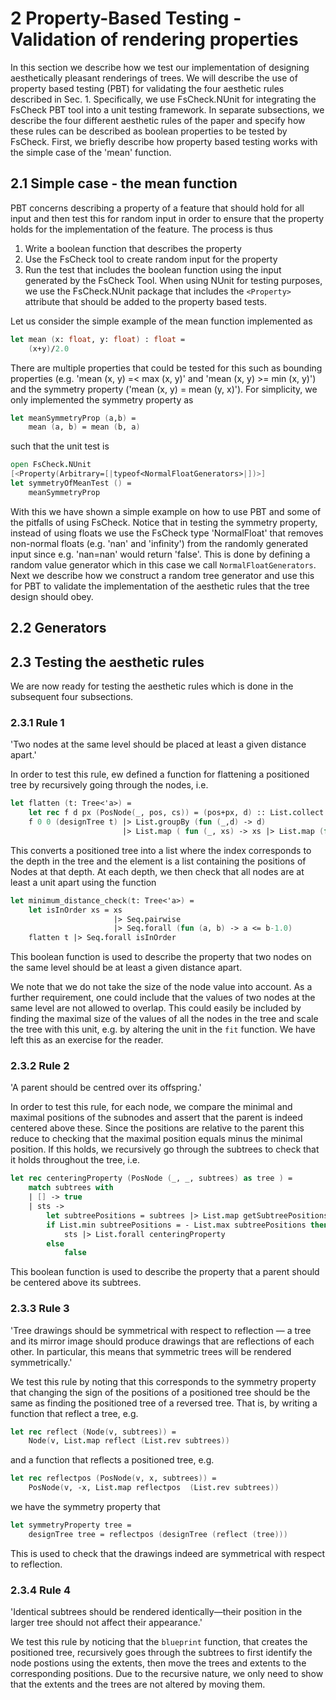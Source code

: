 
# 2   Property-Based Testing - Validation of rendering properties
In this section we describe how we test our implementation of designing aesthetically pleasant renderings of trees. We will describe the use of property based testing (PBT) for validating the four aesthetic rules described in Sec. 1. Specifically, we use FsCheck.NUnit for integrating the FsCheck PBT tool into a unit testing framework. In separate subsections, we describe the four different aesthetic rules of the paper and specify how these rules can be described as boolean properties to be tested by FsCheck. First, we briefly describe how property based testing works with the simple case of the 'mean' function.

## 2.1   Simple case - the mean function
PBT concerns describing a property of a feature that should hold for all input and then test this for random input in order to ensure that the property holds for the implementation of the feature. The process is thus

1. Write a boolean function that describes the property
2. Use the FsCheck tool to create random input for the property
3. Run the test that includes the boolean function using the input generated by the FsCheck Tool. When using NUnit for testing purposes, we use the FsCheck.NUnit package that includes the `<Property>` attribute that should be added to the property based tests.

Let us consider the simple example of the mean function implemented as
```fsharp
let mean (x: float, y: float) : float = 
    (x+y)/2.0
```
There are multiple properties that could be tested for this such as bounding properties (e.g. 'mean (x, y) =< max (x, y)' and 'mean (x, y) >= min (x, y)') and the symmetry property ('mean (x, y) = mean (y, x)'). For simplicity, we only implemented the symmetry property as
```fsharp
let meanSymmetryProp (a,b) =
	mean (a, b) = mean (b, a)
```
such that the unit test is 
```fsharp
open FsCheck.NUnit
[<Property(Arbitrary=[|typeof<NormalFloatGenerators>|])>]
let symmetryOfMeanTest () =
    meanSymmetryProp
```
With this we have shown a simple example on how to use PBT and some of the pitfalls of using FsCheck. Notice that in testing the symmetry property, instead of using floats we use the FsCheck type 'NormalFloat' that removes non-normal floats (e.g. 'nan' and 'infinity') from the randomly generated input since e.g. 'nan=nan' would return 'false'. This is done by defining a random value generator which in this case we call `NormalFloatGenerators`. Next we describe how we construct a random tree generator and use this for PBT to validate the implementation of the aesthetic rules that the tree design should obey.

## 2.2   Generators


## 2.3   Testing the aesthetic rules
We are now ready for testing the aesthetic rules which is done in the subsequent four subsections. 

### 2.3.1   Rule 1
'Two nodes at the same level should be placed at least a given distance apart.'

In order to test this rule, ew defined a function for flattening a positioned tree by recursively going through the nodes, i.e.
```fsharp
let flatten (t: Tree<'a>) = 
    let rec f d px (PosNode(_, pos, cs)) = (pos+px, d) :: List.collect (f (d+1) (pos+px)) cs 
    f 0 0 (designTree t) |> List.groupBy (fun (_,d) -> d)
                         |> List.map ( fun (_, xs) -> xs |> List.map (fun x -> fst x) )
```
This converts a positioned tree into a list where the index corresponds to the depth in the tree and the element is a list containing the positions of Nodes at that depth. At each depth, we then check that all nodes are at least a unit apart using the function
```fsharp
let minimum_distance_check(t: Tree<'a>) = 
    let isInOrder xs = xs
                       |> Seq.pairwise 
                       |> Seq.forall (fun (a, b) -> a <= b-1.0)
    flatten t |> Seq.forall isInOrder
```
This boolean function is used to describe the property that two nodes on the same level should be at least a given distance apart. 

We note that we do not take the size of the node value into account. As a further requirement, one could include that the values of two nodes at the same level are not allowed to overlap. This could easily be included by finding the maximal size of the values of all the nodes in the tree and scale the tree with this unit, e.g. by altering the unit in the `fit` function. We have left this as an exercise for the reader.


### 2.3.2   Rule 2
'A parent should be centred over its offspring.'

In order to test this rule, for each node, we compare the minimal and maximal positions of the subnodes and assert that the parent is indeed centered above these. Since the positions are relative to the parent this reduce to checking that the maximal position equals minus the minimal position. If this holds, we recursively go through the subtrees to check that it holds throughout the tree, i.e.
```fsharp
let rec centeringProperty (PosNode (_, _, subtrees) as tree ) =
    match subtrees with
    | [] -> true
    | sts ->
        let subtreePositions = subtrees |> List.map getSubtreePositions
        if List.min subtreePositions = - List.max subtreePositions then
            sts |> List.forall centeringProperty
        else
            false
```

This boolean function is used to describe the property that a parent should be centered above its subtrees.

### 2.3.3   Rule 3
'Tree drawings should be symmetrical with respect to reflection — a tree and
its mirror image should produce drawings that are reflections of each other. In
particular, this means that symmetric trees will be rendered symmetrically.'

We test this rule by noting that this corresponds to the symmetry property that changing the sign of the positions of a positioned tree should be the same as finding the positioned tree of a reversed tree. That is, by writing a function that reflect a tree, e.g.
```fsharp
let rec reflect (Node(v, subtrees)) =
    Node(v, List.map reflect (List.rev subtrees))
```
and a function that reflects a positioned tree, e.g.
```fsharp
let rec reflectpos (PosNode(v, x, subtrees)) =
    PosNode(v, -x, List.map reflectpos  (List.rev subtrees))
```
we have the symmetry property that
```fsharp
let symmetryProperty tree =
    designTree tree = reflectpos (designTree (reflect (tree)))
```
This is used to check that the drawings indeed are symmetrical with respect to reflection. 



### 2.3.4   Rule 4
'Identical subtrees should be rendered identically—their position in the larger
tree should not affect their appearance.'

We test this rule by noticing that the `blueprint` function, that creates the positioned tree, recursively goes through the subtrees to first identify the node postions using the extents, then move the trees and extents to the corresponding positions. Due to the recursive nature, we only need to show that the extents and the trees are not altered by moving them.
